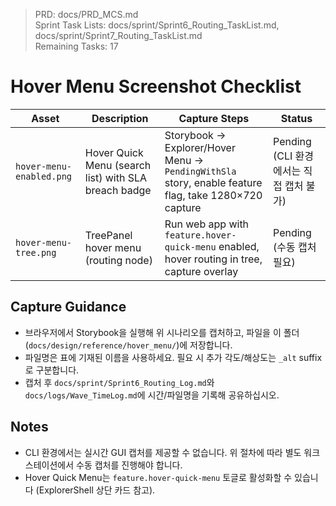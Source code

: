 > PRD: docs/PRD_MCS.md  
> Sprint Task Lists: docs/sprint/Sprint6_Routing_TaskList.md, docs/sprint/Sprint7_Routing_TaskList.md  
> Remaining Tasks: 17

# Hover Menu Screenshot Checklist

| Asset | Description | Capture Steps | Status |
|-------|-------------|---------------|---------|
| `hover-menu-enabled.png` | Hover Quick Menu (search list) with SLA breach badge | Storybook → Explorer/Hover Menu → `PendingWithSla` story, enable feature flag, take 1280×720 capture | Pending (CLI 환경에서는 직접 캡처 불가) |
| `hover-menu-tree.png` | TreePanel hover menu (routing node) | Run web app with `feature.hover-quick-menu` enabled, hover routing in tree, capture overlay | Pending (수동 캡처 필요) |

## Capture Guidance
- 브라우저에서 Storybook을 실행해 위 시나리오를 캡처하고, 파일을 이 폴더 (`docs/design/reference/hover_menu/`)에 저장합니다.
- 파일명은 표에 기재된 이름을 사용하세요. 필요 시 추가 각도/해상도는 `_alt` suffix로 구분합니다.
- 캡처 후 `docs/sprint/Sprint6_Routing_Log.md`와 `docs/logs/Wave_TimeLog.md`에 시간/파일명을 기록해 공유하십시오.

## Notes
- CLI 환경에서는 실시간 GUI 캡처를 제공할 수 없습니다. 위 절차에 따라 별도 워크스테이션에서 수동 캡처를 진행해야 합니다.
- Hover Quick Menu는 `feature.hover-quick-menu` 토글로 활성화할 수 있습니다 (ExplorerShell 상단 카드 참고).
